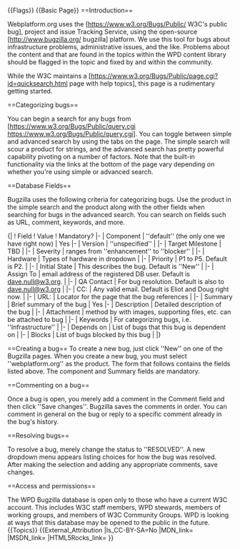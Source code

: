{{Flags}}
{{Basic Page}}
==Introduction==

Webplatform.org uses the [https://www.w3.org/Bugs/Public/ W3C's public bug], project and issue Tracking Service, using the open-source [http://www.bugzilla.org/ bugzilla] platform. We use this tool for bugs about infrastructure problems, administrative issues, and the like. Problems about the content and that are found in the topics within the WPD content library should be flagged in the topic and fixed by and within the community. 

While the W3C maintains a [https://www.w3.org/Bugs/Public/page.cgi?id=quicksearch.html page with help topics], this page is a rudimentary getting started.

==Categorizing bugs==

You can begin a search for any bugs from [https://www.w3.org/Bugs/Public/query.cgi https://www.w3.org/Bugs/Public/query.cgi]. You can toggle between simple and advanced search by using the tabs on the page. The simple search will scour a product for strings, and the advanced search has pretty powerful capability pivoting on a number of factors. Note that the built-in functionality via the links at the bottom of the page vary depending on whether you're using simple or advanced search.


==Database Fields==

Bugzilla uses the following criteria for categorizing bugs. Use the product in the simple search and the product along with the other fields when searching for bugs in the advanced search. You can search on fields such as URL, comment, keywords, and more. 

{|
! Field
! Value
! Mandatory?
|-
| Component
| ''default'' (the only one we have right now)
| Yes
|-
| Version
| ''unspecified''
| 
|-
| Target Milestone
| TBD
| 
|-
| Severity
| ranges from ''enhancement'' to ''blocker''
| 
|-
| Hardware
| Types of hardware in dropdown
| 
|-
| Priority
| P1 to P5. Default is P2.
| 
|-
| Initial State
| This describes the bug. Default is ''New''
| 
|-
| Assign To
| email address of the registered DB user. Default is dave.null@w3.org.
| 
|-
| QA Contact
| For bug resolution. Default is also to dave.null@w3.org
| 
|-
| CC:
| Any valid email. Default is Eliot and Doug right now.
| 
|-
| URL:
| Locator for the page that the bug references
| 
|-
| Summary
| Brief summary of the bug
| Yes
|-
| Description
| Detailed description of the bug
| 
|-
| Attachment
| method by with images, supporting files, etc. can be attached to bug
| 
|-
| Keywords
| For categorizing bugs, i.e. ''Infrastructure''
| 
|-
| Depends on
| List of bugs that this bug is dependent on
| 
|-
| Blocks
| List of bugs blocked by this bug
| 
|}

==Creating a bug==
To create a new bug, just click ''New'' on one of the Bugzilla pages. When you create a new bug, you must select ''webplatform.org'' as the product. The form that follows contains the fields listed above. The component and Summary fields are mandatory.


==Commenting on a bug==

Once a bug is open, you merely add a comment in the Comment field and then click ''Save changes''. Bugzilla saves the comments in order. You can comment in general on the bug or reply to a specific comment already in the bug's history. 

==Resolving bugs==

To resolve a bug, merely change the status to ''RESOLVED''. A new dropdown menu appears listing choices for how the bug was resolved. After making the selection and adding any appropriate comments, save changes.

==Access and permissions==

The WPD Bugzilla database is open only to those who have a current W3C account. This includes W3C staff members, WPD stewards, members of working groups, and members of W3C Community Groups. WPD is looking at ways that this database may be opened to the public in the future.
{{Topics}}
{{External_Attribution
|Is_CC-BY-SA=No
|MDN_link=
|MSDN_link=
|HTML5Rocks_link=
}}